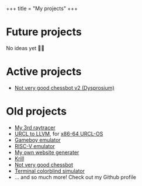 +++
title = "My projects"
+++

# Future projects
No ideas yet :man_shrugging:

# Active projects
- [Not very good chessbot v2 (Dysprosium)](./dy66)

# Old projects
- [My 3rd raytracer](https://github.com/funnsam/raytracer3)
- [URCL to LLVM](https://github.com/funnsam/urcl-llvm), for [x86-64 URCL-OS](https://github.com/funnsam/urclos-barebones)
- [Gameboy emulator](https://github.com/funnsam/gamewaifu)
- [RISC-V emulator](https://github.com/funnsam/rv64)
- [My own website generater](https://github.com/funnsam/mw)
- [Krill](https://github.com/krill-lang)
- [Not very good chessbot](https://github.com/funnsam/chessbot)
- [Terminal colorblind simulator](https://github.com/funnsam/nope)
- ... and so much more! Check out my Github profile
